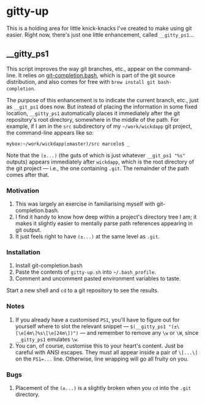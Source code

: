 # gitty-up

This is a holding area for little knick-knacks I've created to make using git easier. Right now, there's just one little enhancement, called `__gitty_ps1`...

## __gitty_ps1

This script improves the way git branches, etc., appear on the command-line. It relies on [git-completion.bash][1], which is part of the git source distribution, and also comes for free with `brew install git bash-completion`.

The purpose of this enhancement is to indicate the current branch, etc., just as `__git_ps1` does now. But instead of placing the information in some fixed location, `__gitty_ps1` automatically places it immediately after the git repository's root directory, somewhere in the middle of the path. For example, if I am in the `src` subdirectory of my `~/work/wickdapp` git project, the command-line appears like so:

    mybox:~/work/wickdapp(±master)/src marcelo$ _

Note that the `(±...)` (the guts of which is just whatever `__git_ps1 "%s"` outputs) appears immediately after `wickdapp`, which is the root directory of the git project — i.e., the one containing `.git`. The remainder of the path comes after that.

### Motivation

1. This was largely an exercise in familiarising myself with git-completion.bash.
1. I find it handy to know how deep within a project's directory tree I am; it makes it slightly easier to mentally parse path references appearing in git output.
1. It just feels right to have `(±...)` at the same level as `.git`.

### Installation

1. Install git-completion.bash
1. Paste the contents of `gitty-up.sh` into `~/.bash_profile`.
1. Comment and uncomment pasted environment variables to taste.

Start a new shell and `cd` to a git repository to see the results.

### Notes

1. If you already have a customised `PS1`, you'll have to figure out for yourself where to slot the relevant snippet — `$(__gitty_ps1 "(±\[\e[4m\]%s\[\e[24m\])")` — and remember to remove any `\w` or `\W`, since `__gitty_ps1` emulates `\w`.
1. You can, of course, customise this to your heart's content. Just be careful with ANSI escapes. They must all appear inside a pair of `\[...\]` on the `PS1=...` line. Otherwise, line wrapping will go all fruity on you.

### Bugs

1. Placement of the `(±...)` is a slightly broken when you `cd` into the `.git` directory.

  [1]: https://github.com/markgandolfo/git-bash-completion

